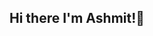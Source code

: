 ## Hi there  I'm Ashmit!👋

<!--

Here are some ideas to get you started:

I'm a third-year university student at the University Of Guelph pursuing a career in Software engineering. Here you'll see my new projects as I upload them daily. Other then Programming, some interests I have include lifting at the Gym or playing Basketball 🏀. I can be reached on my school email asharm58@uoguelph.ca or reachashmitsharma@gmail.com

-->
